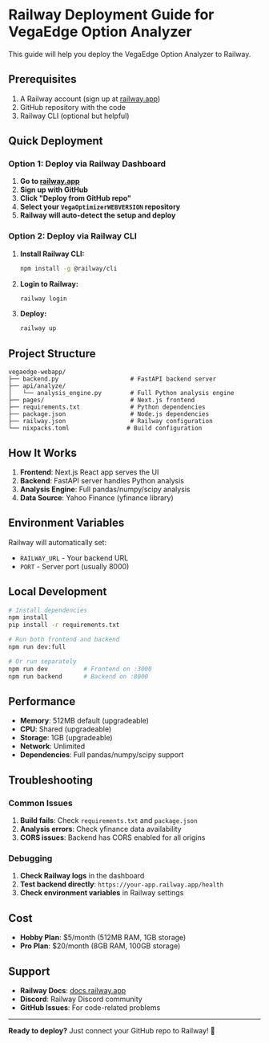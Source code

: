 # Railway Deployment Guide for VegaEdge Option Analyzer

This guide will help you deploy the VegaEdge Option Analyzer to Railway.

## Prerequisites

1. A Railway account (sign up at [railway.app](https://railway.app))
2. GitHub repository with the code
3. Railway CLI (optional but helpful)

## Quick Deployment

### Option 1: Deploy via Railway Dashboard

1. **Go to [railway.app](https://railway.app)**
2. **Sign up with GitHub**
3. **Click "Deploy from GitHub repo"**
4. **Select your `VegaOptimizerWEBVERSION` repository**
5. **Railway will auto-detect the setup and deploy**

### Option 2: Deploy via Railway CLI

1. **Install Railway CLI:**
   ```bash
   npm install -g @railway/cli
   ```

2. **Login to Railway:**
   ```bash
   railway login
   ```

3. **Deploy:**
   ```bash
   railway up
   ```

## Project Structure

```
vegaedge-webapp/
├── backend.py                    # FastAPI backend server
├── api/analyze/
│   └── analysis_engine.py        # Full Python analysis engine
├── pages/                        # Next.js frontend
├── requirements.txt              # Python dependencies
├── package.json                  # Node.js dependencies
├── railway.json                  # Railway configuration
└── nixpacks.toml                # Build configuration
```

## How It Works

1. **Frontend**: Next.js React app serves the UI
2. **Backend**: FastAPI server handles Python analysis
3. **Analysis Engine**: Full pandas/numpy/scipy analysis
4. **Data Source**: Yahoo Finance (yfinance library)

## Environment Variables

Railway will automatically set:
- `RAILWAY_URL` - Your backend URL
- `PORT` - Server port (usually 8000)

## Local Development

```bash
# Install dependencies
npm install
pip install -r requirements.txt

# Run both frontend and backend
npm run dev:full

# Or run separately
npm run dev          # Frontend on :3000
npm run backend      # Backend on :8000
```

## Performance

- **Memory**: 512MB default (upgradeable)
- **CPU**: Shared (upgradeable)
- **Storage**: 1GB (upgradeable)
- **Network**: Unlimited
- **Dependencies**: Full pandas/numpy/scipy support

## Troubleshooting

### Common Issues

1. **Build fails**: Check `requirements.txt` and `package.json`
2. **Analysis errors**: Check yfinance data availability
3. **CORS issues**: Backend has CORS enabled for all origins

### Debugging

1. **Check Railway logs** in the dashboard
2. **Test backend directly**: `https://your-app.railway.app/health`
3. **Check environment variables** in Railway settings

## Cost

- **Hobby Plan**: $5/month (512MB RAM, 1GB storage)
- **Pro Plan**: $20/month (8GB RAM, 100GB storage)

## Support

- **Railway Docs**: [docs.railway.app](https://docs.railway.app)
- **Discord**: Railway Discord community
- **GitHub Issues**: For code-related problems

---

**Ready to deploy?** Just connect your GitHub repo to Railway! 🚀
